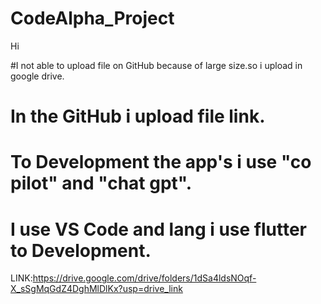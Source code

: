 # CodeAlpha_Project

Hi 

#I not able to upload file on GitHub because of large size.so i upload in google drive.
# In the GitHub i upload file link.
# To Development the app's i use "co pilot" and "chat gpt".
# I use VS Code and lang i use flutter to Development.

LINK:https://drive.google.com/drive/folders/1dSa4ldsNOqf-X_sSgMqGdZ4DghMlDlKx?usp=drive_link
